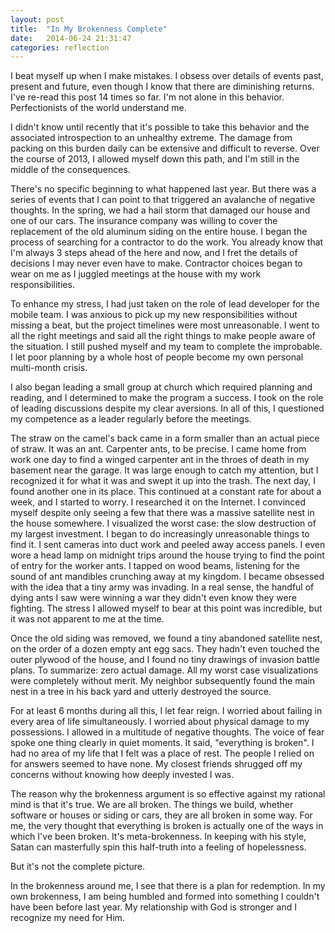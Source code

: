 ```yaml
---
layout: post
title:  "In My Brokenness Complete"
date:   2014-06-24 21:31:47
categories: reflection
---
```


I beat myself up when I make mistakes. I obsess over details of events past, present and future, even though I know that there are diminishing returns. I've re-read this post 14 times so far. I'm not alone in this behavior. Perfectionists of the world understand me.

I didn't know until recently that it's possible to take this behavior and the associated introspection to an unhealthy extreme. The damage from packing on this burden daily can be extensive and difficult to reverse. Over the course of 2013, I allowed myself down this path, and I'm still in the middle of the consequences.

There's no specific beginning to what happened last year. But there was a series of events that I can point to that triggered an avalanche of negative thoughts. In the spring, we had a hail storm that damaged our house and one of our cars. The insurance company was willing to cover the replacement of the old aluminum siding on the entire house. I began the process of searching for a contractor to do the work. You already know that I'm always 3 steps ahead of the here and now, and I fret the details of decisions I may never even have to make. Contractor choices began to wear on me as I juggled meetings at the house with my work responsibilities. 

To enhance my stress, I had just taken on the role of lead developer for the mobile team. I was anxious to pick up my new responsibilities without missing a beat, but the project timelines were most unreasonable. I went to all the right meetings and said all the right things to make people aware of the situation. I still pushed myself and my team to complete the improbable. I let poor planning by a whole host of people become my own personal multi-month crisis.

I also began leading a small group at church which required planning and reading, and I determined to make the program a success. I took on the role of leading discussions despite my clear aversions. In all of this, I questioned my competence as a leader regularly before the meetings.

The straw on the camel's back came in a form smaller than an actual piece of straw. It was an ant. Carpenter ants, to be precise. I came home from work one day to find a winged carpenter ant in the throes of death in my basement near the garage. It was large enough to catch my attention, but I recognized it for what it was and swept it up into the trash. The next day, I found another one in its place. This continued at a constant rate for about a week, and I started to worry. I researched it on the Internet. I convinced myself despite only seeing a few that there was a massive satellite nest in the house somewhere. I visualized the worst case: the slow destruction of my largest investment. I began to do increasingly unreasonable things to find it. I sent cameras into duct work and peeled away access panels. I even wore a head lamp on midnight trips around the house trying to find the point of entry for the worker ants. I tapped on wood beams, listening for the sound of ant mandibles crunching away at my kingdom. I became obsessed with the idea that a tiny army was invading. In a real sense, the handful of dying ants I saw were winning a war they didn't even know they were fighting. The stress I allowed myself to bear at this point was incredible, but it was not apparent to me at the time.

Once the old siding was removed, we found a tiny abandoned satellite nest, on the order of a dozen empty ant egg sacs. They hadn't even touched the outer plywood of the house, and I found no tiny drawings of invasion battle plans. To summarize: zero actual damage. All my worst case visualizations were completely without merit. My neighbor subsequently found the main nest in a tree in his back yard and utterly destroyed the source.

For at least 6 months during all this, I let fear reign. I worried about failing in every area of life simultaneously. I worried about physical damage to my possessions. I allowed in a multitude of negative thoughts. The voice of fear spoke one thing clearly in quiet moments. It said, "everything is broken". I had no area of my life that I felt was a place of rest. The people I relied on for answers seemed to have none. My closest friends shrugged off my concerns without knowing how deeply invested I was.

The reason why the brokenness argument is so effective against my rational mind is that it's true. We are all broken. The things we build, whether software or houses or siding or cars, they are all broken in some way. For me, the very thought that everything is broken is actually one of the ways in which I've been broken. It's meta-brokenness. In keeping with his style, Satan can masterfully spin this half-truth into a feeling of hopelessness. 

But it's not the complete picture.

In the brokenness around me, I see that there is a plan for redemption. In my own brokenness, I am being humbled and formed into something I couldn't have been before last year. My relationship with God is stronger and I recognize my need for Him.